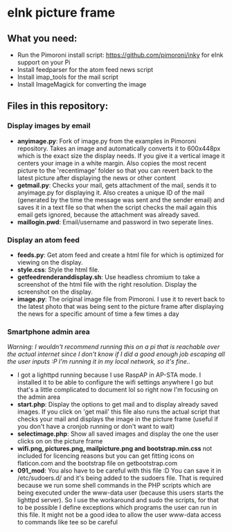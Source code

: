 # eInk picture frame

What you need:
-------------------

* Run the Pimoroni install script: https://github.com/pimoroni/inky for eInk support on your Pi
* Install feedparser for the atom feed news script
* Install imap_tools for the mail script
* Install ImageMagick for converting the image

Files in this repository:
-------------------------

### Display images by email ###
* **anyimage.py**: Fork of image.py from the examples in Pimoroni repository. Takes an image and automatically converts it to 600x448px which is the exact size the display needs. If you give it a vertical image it centers your image in a white margin. Also copies the most recent picture to the 'recentimage' folder so that you can revert back to the latest picture after displaying the news or other content 
* **getmail.py**: Checks your mail, gets attachment of the mail, sends it to anyimage.py for displaying it. Also creates a unique ID of the mail (generated by the time the message was sent and the sender email) and saves it in a text file so that when the script checks the mail again this email gets ignored, because the attachment was already saved.
* **maillogin.pwd**: Email/username and password in two seperate lines.

### Display an atom feed ###
* **feeds.py**: Get atom feed and create a html file for which is optimized for viewing on the display.
* **style.css**: Style the html file.
* **getfeedrenderanddisplay.sh**: Use headless chromium to take a screenshot of the html file with the right resolution. Display the screenshot on the display.
* **image.py**: The original image file from Pimoroni. I use it to revert back to the latest photo that was being sent to the picture frame after displaying the news for a specific amount of time a few times a day

### Smartphone admin area ###
*Warning: I wouldn't recommend running this on a pi that is reachable over the actual internet since I don't know if I did a good enough job escaping all the user inputs :P I'm running it in my local network, so it's fine..*
* I got a lighttpd running because I use RaspAP in AP-STA mode. I installed it to be able to configure the wifi settings anywhere I go but that's a little complicated to document lol so right now I'm focusing on the admin area
* **start.php**: Display the options to get mail and to display already saved images. If you click on 'get mail' this file also runs the actual script that checks your mail and displays the image in the picture frame (useful if you don't have a cronjob running or don't want to wait)
* **selectimage.php**: Show all saved images and display the one the user clicks on on the picture frame
* **wifi.png, pictures.png, mailpicture.png and bootstrap.min.css** not included for licencing reasons but you can get fitting icons on flaticon.com and the bootstrap file on getbootstrap.com
* **091_mod**: You also have to be careful with this file :D You can save it in /etc/sudoers.d/ and it's being added to the sudoers file. That is required because we run some shell commands in the PHP scripts which are being executed under the www-data user (because this users starts the lighttpd server). So I use the workaround and sudo the scripts, for that to be possible I define exceptions which programs the user can run in this file. It might not be a good idea to allow the user www-data access to commands like tee so be careful
